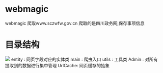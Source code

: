 # webmagic
webmagic 爬取www.sczwfw.gov.cn
爬取的是四川政务网,保存事项信息


# 目录结构
![](https://img-blog.csdnimg.cn/2020010816214447.png)
entity : 网页字段对应的实体类 
main : 爬虫入口
utils : 工具类 
Admin : 对所有提取到的数据进行集中管理
UrlCache: 网页缓存的抽象


